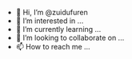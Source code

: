 - 👋 Hi, I’m @zuidufuren
- 👀 I’m interested in ...
- 🌱 I’m currently learning ...
- 💞️ I’m looking to collaborate on ...
- 📫 How to reach me ...

<!---
zuidufuren/zuidufuren is a ✨ special ✨ repository because its `README.md` (this file) appears on your GitHub profile.
You can click the Preview link to take a look at your changes.
--->
